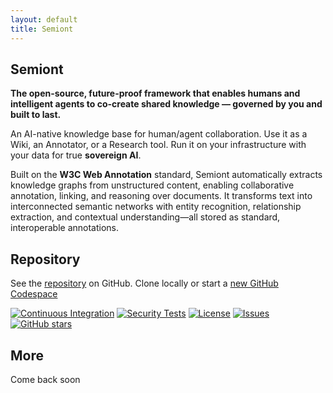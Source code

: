 ```yaml
---
layout: default  
title: Semiont
---
```


## Semiont

**The open-source, future-proof framework that enables humans and intelligent agents to co-create shared knowledge — governed by you and built to last.**

An AI-native knowledge base for human/agent collaboration. Use it as a Wiki, an Annotator, or a Research tool. Run it on your infrastructure with your data for true **sovereign AI**.

Built on the **W3C Web Annotation** standard, Semiont automatically extracts knowledge graphs from unstructured content, enabling collaborative annotation, linking, and reasoning over documents. It transforms text into interconnected semantic networks with entity recognition, relationship extraction, and contextual understanding—all stored as standard, interoperable annotations.

## Repository

See the [repository](https://github.com/The-AI-Alliance/semiont) on GitHub.
Clone locally or start a [new GitHub Codespace](https://github.com/codespaces/new/The-AI-Alliance/semiont)

[![Continuous Integration](https://github.com/The-AI-Alliance/semiont/actions/workflows/ci.yml/badge.svg?branch=main)](https://github.com/The-AI-Alliance/semiont/actions/workflows/ci.yml?query=branch%3Amain)
[![Security Tests](https://github.com/The-AI-Alliance/semiont/actions/workflows/security-tests.yml/badge.svg?branch=main)](https://github.com/The-AI-Alliance/semiont/actions/workflows/security-tests.yml?query=branch%3Amain)
[![License](https://img.shields.io/github/license/The-AI-Alliance/semiont)](https://github.com/The-AI-Alliance/semiont/tree/main?tab=Apache-2.0-1-ov-file#readme)
[![Issues](https://img.shields.io/github/issues/The-AI-Alliance/semiont)](https://github.com/The-AI-Alliance/semiont/issues)
[![GitHub stars](https://img.shields.io/github/stars/The-AI-Alliance/semiont?style=social)](https://github.com/The-AI-Alliance/semiont/stargazers)

## More

Come back soon
